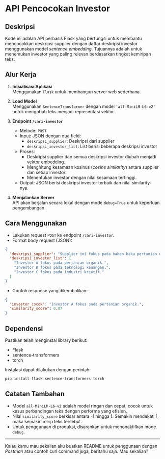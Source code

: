 # API Pencocokan Investor

## Deskripsi

Kode ini adalah API berbasis Flask yang berfungsi untuk membantu mencocokkan deskripsi supplier dengan daftar deskripsi investor menggunakan model *sentence embedding*. Tujuannya adalah untuk menemukan investor yang paling relevan berdasarkan tingkat kemiripan teks.

## Alur Kerja

1. **Inisialisasi Aplikasi**  
   Menggunakan `Flask` untuk membangun server web sederhana.

2. **Load Model**  
   Menggunakan `SentenceTransformer` dengan model `'all-MiniLM-L6-v2'` untuk mengubah teks menjadi representasi vektor.

3. **Endpoint `/cari-investor`**  
   - Metode: `POST`
   - Input: JSON dengan dua field:
     - `deskripsi_supplier`: Deskripsi dari supplier
     - `deskripsi_investor_list`: List berisi beberapa deskripsi investor
   - Proses:
     - Deskripsi supplier dan semua deskripsi investor diubah menjadi vektor embedding.
     - Menghitung kesamaan kosinus (*cosine similarity*) antara supplier dan setiap investor.
     - Menentukan investor dengan nilai kesamaan tertinggi.
   - Output: JSON berisi deskripsi investor terbaik dan nilai similarity-nya.

4. **Menjalankan Server**  
   API akan berjalan secara lokal dengan mode `debug=True` untuk keperluan pengembangan.

## Cara Menggunakan

- Lakukan request `POST` ke endpoint `/cari-investor`.
- Format body request (JSON):

```json
{
  "deskripsi_supplier": "Supplier ini fokus pada bahan baku pertanian organik.",
  "deskripsi_investor_list": [
    "Investor A fokus pada pertanian organik.",
    "Investor B fokus pada teknologi keuangan.",
    "Investor C fokus pada industri kreatif."
  ]
}
```

- Contoh response yang dikembalikan:

```json
{
  "investor_cocok": "Investor A fokus pada pertanian organik.",
  "similarity_score": 0.87
}
```

## Dependensi

Pastikan telah menginstal library berikut:

- Flask
- sentence-transformers
- torch

Instalasi dapat dilakukan dengan perintah:

```bash
pip install flask sentence-transformers torch
```

## Catatan Tambahan

- Model `all-MiniLM-L6-v2` adalah model ringan dan cepat, cocok untuk kasus perbandingan teks dengan performa yang efisien.
- Nilai `similarity_score` berkisar antara -1 hingga 1. Semakin mendekati 1, maka semakin mirip teks tersebut.
- Untuk penggunaan di produksi, disarankan untuk menonaktifkan mode `debug`.

---

Kalau kamu mau sekalian aku buatkan README untuk penggunaan dengan *Postman* atau contoh curl command juga, beritahu saja. Mau sekalian?
